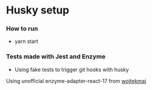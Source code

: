 # Husky setup

### How to run

- yarn start

### Tests made with Jest and Enzyme

- Using fake tests to trigger git hooks with husky

Using unofficial enzyme-adapter-react-17 from [wojtekmaj](https://www.npmjs.com/package/@wojtekmaj/enzyme-adapter-react-17)